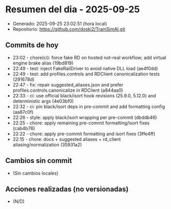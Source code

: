 # Resumen del dia - 2025-09-25

- Generado: 2025-09-25 23:02:51 (hora local)
- Repositorio: https://github.com/doski2/TrainSimAI.git

## Commits de hoy

- 23:02 - chore(ci): force fake RD on hosted not-real workflow; add virtual engine brake alias (19bd819)
- 22:49 - test: inject FakeRailDriver to avoid native DLL load (ae4f0dd)
- 22:49 - test: add profiles.controls and RDClient canonicalization tests (291678d)
- 22:47 - fix: repair suggested_aliases.json and prefer profiles.controls.canonicalize in RDClient (a844aa0)
- 22:33 - ci: use official black/isort hook revisions (25.9.0, 5.12.0) and deterministic args (4e03bf0)
- 22:32 - ci: pin black/isort deps in pre-commit and add formatting config (aa87c0f)
- 22:26 - style: apply black/isort wrapping per pre-commit (dbddb46)
- 22:25 - chore: apply remaining pre-commit formatting/isort fixes (cab4b76)
- 22:22 - chore: apply pre-commit formatting and isort fixes (3ffe4ff)
- 22:15 - chore: docs + suggested aliases + rd_client aliasing/normalization (35931a2)

## Cambios sin commit

- (Sin cambios locales)

## Acciones realizadas (no versionadas)

- (N/D)

